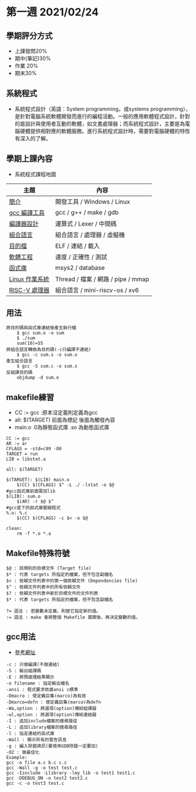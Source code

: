 # 第一週 2021/02/24
## 學期評分方式
* 上課發問20%
* 期中(筆記)30%
* 作業 20%
* 期末30%
## 系統程式
* 系統程式設計（英語：System programming，或systems programming），是針對電腦系統軟體開發而進行的編程活動。一般的應用軟體程式設計，針對的是設計與使用者互動的軟體，如文書處理器；而系統程式設計，主要是為電腦硬體提供相對應的軟體服務。進行系統程式設計時，需要對電腦硬體的特性有深入的了解。
## 學期上課內容
* 系統程式課程地圖

主題                         | 內容
-----------------------------|--------------------------------------------
[簡介](01-sp/)                | 開發工具 / Windows / Linux
[gcc 編譯工具](02-gcc/)        | gcc / g++ / make / gdb
[編譯器設計](03-compiler/)     | 運算式 / Lexer / 中間碼
[組合語言](04-asm/)             | 組合語言 / 處理器 / 虛擬機
[目的檔](05-obj/)              | ELF / 連結 / 載入
[軟體工程](06-se/)               | 速度 / 正確性 / 測試
[函式庫](07-lib/)              | msys2 / database
[Linux 作業系統](08-os/)        | Thread / 檔案 / 網路 / pipe / mmap
[RISC-V 處理器](09-riscv/)      | 組合語言 / mini-riscv-os / xv6 


## 用法
```
將目的碼與函式庫連結後產生執行檔
    $ gcc sum.o -o sum
    $ ./sum
    sum(10)=55
將組合語言轉換為目的碼(-c只編譯不連結)
    $ gcc -c sum.s -o sum.o
產生組合語言
    $ gcc -S sum.c -o sum.s
反組譯目的碼
    objdump -d sum.o
```
## makefile練習
* CC := gcc  :原本沒定義則定義為gcc
* all: $(TARGET) 前面為標記 後面為觸發內容
* main.o .0為靜態函式庫 .so 為動態函式庫
```
CC := gcc 
AR := ar
CFLAGS = -std=c99 -O0
TARGET = run
LIB = libstat.a

all: $(TARGET)

$(TARGET): $(LIB) main.o
	$(CC) $(CFLAGS) $^ -L ./ -lstat -o $@
#gcc函式庫前面需加lib
$(LIB): sum.o
	$(AR) -r $@ $^
#gcc底下的函式庫壓縮程式
%.o: %.c
	$(CC) $(CFLAGS) -c $< -o $@

clean:
	rm -f *.o *.a
```
## Makefile特殊符號
```
$@ : 該規則的目標文件 (Target file)
$* : 代表 targets 所指定的檔案，但不包含副檔名
$< : 依賴文件列表中的第一個依賴文件 (Dependencies file)
$^ : 依賴文件列表中的所有依賴文件
$? : 依賴文件列表中新於目標文件的文件列表
$* : 代表 targets 所指定的檔案，但不包含副檔名

?= 語法 : 若變數未定義，則替它指定新的值。
:= 語法 : make 會將整個 Makefile 展開後，再決定變數的值。
```
## gcc用法
* [參考網址](https://omusico.pixnet.net/blog/post/25368607)
```
-c : 只做編譯(不做連結)
-S : 輸出組譯碼
-E : 將預處理結果顯示
-o filename : 指定輸出檔名
-ansi : 程式要求依據ansi c標準
-Dmacro : 使定義巨集(marco)為有效
-Dmarco=defn : 使定義巨集(marco)為defn
-Wa,option : 將選項(option)傳給組譯器
-wl,option : 將選項(option)傳給連結器
-I : 追加include檔案的搜尋路徑
-L : 追加library檔案的搜尋路徑
-l : 指定連結的函式庫
-Wall : 顯示所有的警告訊息
-g : 編入除錯資訊(要使用GDB除錯一定要加)
-O2 : 做最佳化
Example:
gcc -o file a.c b.c c.c
gcc -Wall -g -o test test.c
gcc -Iinclude -Llibrary -lmy_lib -o test1 test1.c
gcc -DDEBUG_ON -o test2 test2.c
gcc -c -o test3 test.c
```